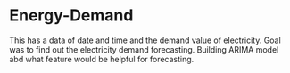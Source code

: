 # Energy-Demand
This has a data of date and time and the demand value of electricity. 
Goal was to find out the electricity demand forecasting. Building ARIMA model abd what feature would be helpful for forecasting.
